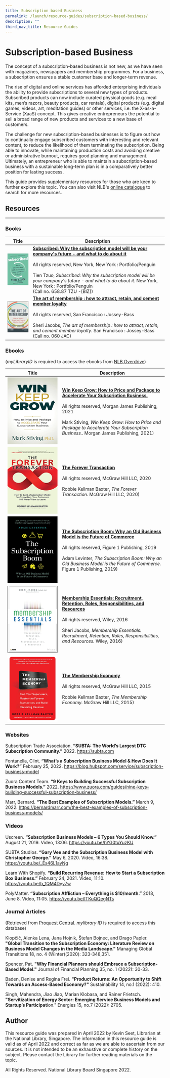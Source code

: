 ```yaml
---
title: Subscription based Business
permalink: /launch/resource-guides/subscription-based-business/
description: ""
third_nav_title: Resource Guides
---
```

# Subscription-based Business 

The concept of a subscription-based business is not new, as we have seen with magazines, newspapers and membership programmes. For a business, a subscription ensures a stable customer base and longer\-term revenue. 

The rise of digital and online services has afforded enterprising individuals the ability to provide subscriptions to several new types of products. Subscribed products can now include curated physical goods (e.g. meal kits, men’s razors, beauty products, car rentals), digital products (e.g. digital games, videos, art, meditation guides) or other services, i.e. the X-as-a-Service (XaaS) concept. This gives creative entrepreneurs the potential to sell a broad range of new products and services to a new base of customers. 

The challenge for new subscription-based businesses is to figure out how to continually engage subscribed customers with interesting and relevant content, to reduce the likelihood of them terminating the subscription. Being able to innovate, while maintaining production costs and avoiding creative or administrative burnout, requires good planning and management. Ultimately, an entrepreneur who is able to maintain a subscription-based business with a sustainable long-term plan is in a comparatively better position for lasting success.

This guide provides supplementary resources for those who are keen to further explore this topic. You can also visit NLB's [online catalogue](https://catalogue.nlb.gov.sg) to search for more resources.  


## **Resources**
---

### Books

| Title | Description |
| --- | --- |
| ![Subscribed: Why the subscription model will be your company's future - and what to do about it](/images/launch-book-covers/Subscribed-why-the-subscription-model.jpg) | [**Subscribed: Why the subscription model will be your company's future - and what to do about it**](https://eservice.nlb.gov.sg/item_holding.aspx?bid=203152950)<br><br>All rights reserved, New York, New York : Portfolio/Penguin<br><br>Tien Tzuo, *Subscribed: Why the subscription model will be your company's future - and what to do about it.* New York, New York : Portfolio/Penguin<br>(Call no. 658.87 TZU -[BIZ]) |
| ![The art of membership : how to attract, retain, and cement member loyalty](/images/launch-book-covers/The-art-of-membership.jpg) | [**The art of membership : how to attract, retain, and cement member loyalty**](https://eservice.nlb.gov.sg/item_holding.aspx?bid=200587889)<br><br>All rights reserved, San Francisco : Jossey-Bass<br><br>Sheri Jacobs, *The art of membership : how to attract, retain, and cement member loyalty.* San Francisco : Jossey-Bass<br>(Call no. 060 JAC) |

### Ebooks

(*myLibraryID* is required to access the ebooks from [NLB Overdrive](https://nlb.overdrive.com/))

| Title | Description |
| --- | --- |
| ![Win Keep Grow: How to Price and Package to Accelerate Your Subscription Business.](/images/launch-book-covers/Win-keep-grow.jpg) | [**Win Keep Grow: How to Price and Package to Accelerate Your Subscription Business.**](https://nlb.overdrive.com/media/6383020)<br><br>All rights reserved, Morgan James Publishing, 2021<br><br>Mark Stiving, *Win Keep Grow: How to Price and Package to Accelerate Your Subscription Business..* Morgan James Publishing, 2021) |
| ![The Forever Transaction](/images/launch-book-covers/The-forever-transaction.jpg) | [**The Forever Transaction**](https://nlb.overdrive.com/media/5352149)<br><br>All rights reserved, McGraw Hill LLC, 2020<br><br>Robbie Kellman Baxter, *The Forever Transaction.* McGraw Hill LLC, 2020) |
| ![The Subscription Boom: Why an Old Business Model is the Future of Commerce](/images/launch-book-covers/The-subscription-boom.jpg) | [**The Subscription Boom: Why an Old Business Model is the Future of Commerce**](https://nlb.overdrive.com/media/5255131)<br><br>All rights reserved, Figure 1 Publishing, 2019<br><br>Adam Levinter, *The Subscription Boom: Why an Old Business Model is the Future of Commerce.* Figure 1 Publishing, 2019) |
| ![Membership Essentials: Recruitment, Retention, Roles, Responsibilities, and Resources](/images/launch-book-covers/Membership-essentials-recruitment-retention.jpg) | [**Membership Essentials: Recruitment, Retention, Roles, Responsibilities, and Resources**](https://nlb.overdrive.com/media/2293662)<br><br>All rights reserved, Wiley, 2016<br><br>Sheri Jacobs, *Membership Essentials: Recruitment, Retention, Roles, Responsibilities, and Resources.* Wiley, 2016) |
| ![The Membership Economy](/images/launch-book-covers/The-membership-economy.jpg) | [**The Membership Economy**](https://nlb.overdrive.com/media/2140341)<br><br>All rights reserved, McGraw Hill LLC, 2015<br><br>Robbie Kellman Baxter, *The Membership Economy.* McGraw Hill LLC, 2015) |

### Websites

Subscription Trade Association. **“SUBTA: The World’s Largest DTC Subscription Community.”** 2022. <https://subta.com>   

Fontanella, Clint. **“What’s a Subscription Business Model & How Does It Work?”** February 25, 2022. <https://blog.hubspot.com/service/subscription-business-model>  

Zuora Content Team. **“9 Keys to Building Successful Subscription Business Models.”** 2022. <https://www.zuora.com/guides/nine-keys-building-successful-subscription-business/>  

Marr, Bernard. **“The Best Examples of Subscription Models.”** March 9, 2022. <https://bernardmarr.com/the-best-examples-of-subscription-business-models/>  

### Videos


Uscreen. **“Subscription Business Models – 6 Types You Should Know.”** August 21, 2019. Video, 13:06. <https://youtu.be/hYG0tuYuzKU>  

SUBTA Studios. **“Gary Vee and the Subscription Business Model with Christopher George.”** May 6, 2020. Video, 16:38. <https://youtu.be/_Es46L1ayNg>  

Learn With Shopify. **“Build Recurring Revenue: How to Start a Subscription Box Business.”** February 24, 2021. Video, 11:10. <https://youtu.be/b_1QM4Dyy7w>   

PolyMatter. **“Subscription Affliction – Everything is $10/month.”** 2018, June 8. Video, 11:05. <https://youtu.be/lTKuQQegNTs>     

### Journal Articles

(Retrieved from [Proquest Central](https://eresources.nlb.gov.sg/Main/browse/resource/1111). *mylibrary ID* is required to access this database)

Klopčič, Alenka Lena, Jana Hojnik, Štefan Bojnec, and Drago Papler. **"Global Transition to the Subscription Economy: Literature Review on Business Model Changes in the Media Landscape."** Managing Global Transitions 18, no. 4 (Winter)(2020): 323-348,351.  

Spencer, Pat. **"Why Financial Planners should Embrace a Subscription-Based Model."** Journal of Financial Planning 35, no. 1 (2022): 30-33.  


Baden, Denise and Regina Frei. **"Product Returns: An Opportunity to Shift Towards an Access-Based Economy?"** Sustainability 14, no.1 (2022): 410. 




Singh, Mahendra, Jiao Jiao, Marian Klobasa, and Rainer Frietsch. **"Servitization of Energy Sector: Emerging Service Business Models and Startup’s Participat**ion." Energies 15, no.7 (2022): 2705. 


## Author

This resource guide was prepared in April 2022 by Kevin Seet, Librarian at the National Library, Singapore. The information in this resource guide is valid as of April 2022 and correct as far as we are able to ascertain from our sources. It is not intended to be an exhaustive or complete history on the subject. Please contact the Library for further reading materials on the topic. 

All Rights Reserved. National Library Board Singapore 2022.
